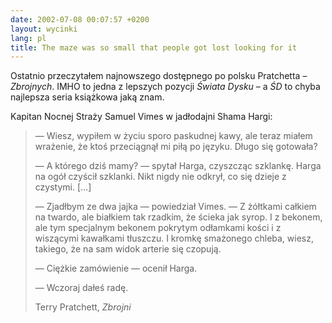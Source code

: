 ```yaml
---
date: 2002-07-08 00:07:57 +0200
layout: wycinki
lang: pl
title: The maze was so small that people got lost looking for it
---
```


Ostatnio przeczytałem najnowszego dostępnego po polsku Pratchetta – <cite>Zbrojnych</cite>. IMHO to jedna z lepszych pozycji <cite>Świata Dysku</cite> – a <cite>ŚD</cite> to chyba najlepsza seria książkowa jaką znam.

Kapitan Nocnej Straży Samuel Vimes w jadłodajni Shama Hargi:

> — Wiesz, wypiłem w życiu sporo paskudnej kawy, ale teraz miałem wrażenie, że ktoś przeciągnął mi piłą po języku. Długo się gotowała?
>
> — A którego dziś mamy? — spytał Harga, czyszcząc szklankę. Harga na ogół czyścił szklanki. Nikt nigdy nie odkrył, co się dzieje z czystymi. […]
>
> — Zjadłbym ze dwa jajka — powiedział Vimes. — Z żółtkami całkiem na twardo, ale białkiem tak rzadkim, że ścieka jak syrop. I z bekonem, ale tym specjalnym bekonem pokrytym odłamkami kości i z wiszącymi kawałkami tłuszczu. I kromkę smażonego chleba, wiesz, takiego, że na sam widok arterie się czopują.
>
> — Ciężkie zamówienie — ocenił Harga.
>
> — Wczoraj dałeś radę.
>
> Terry Pratchett, <cite>Zbrojni</cite>
